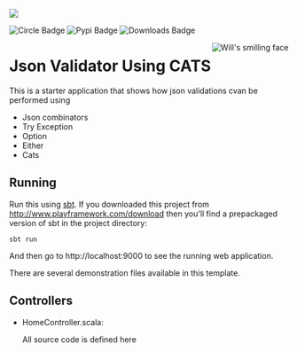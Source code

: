 [<img src="https://img.shields.io/travis/playframework/play-scala-starter-example.svg"/>](https://travis-ci.org/playframework/play-scala-starter-example)

![Circle Badge](https://circleci.com/gh/skoczen/will.png?circle-token=da92149684f6e2642fe4ddfd34ef371e264b7133) ![Pypi Badge](https://badge.fury.io/py/will.png)   ![Downloads Badge](https://img.shields.io/pypi/dm/will.svg)

<img  align="right" src="https://gk-will.s3.amazonaws.com/will-head.png?v2" alt="Will's smilling face" title="Will's smilling face"/>

# Json Validator Using CATS

This is a starter application that shows how json validations cvan be performed using 
* Json combinators 
* Try Exception 
* Option 
* Either 
* Cats

## Running

Run this using [sbt](http://www.scala-sbt.org/).  If you downloaded this project from http://www.playframework.com/download then you'll find a prepackaged version of sbt in the project directory:

```
sbt run
```

And then go to http://localhost:9000 to see the running web application.

There are several demonstration files available in this template.

## Controllers

- HomeController.scala:

  All source code is defined here